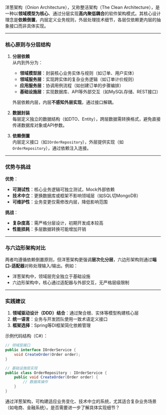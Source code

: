 洋葱架构（Onion Architecture），又称整洁架构（The Clean Architecture），是一种以**领域模型为核心**、通过分层实现**高内聚低耦合**的软件架构模式。其核心设计理念是**依赖倒置**，内层定义业务规则，外层处理技术细节，各层仅依赖更内层的抽象接口而非具体实现。

---

### 核心原则与分层结构
1. **分层依赖**  
   从内到外分为：
    - **领域模型层**：封装核心业务实体与规则（如订单、用户实体）
    - **领域服务层**：实现跨实体的复杂业务逻辑（如订单计价规则）
    - **应用服务层**：协调用例流程（如创建订单的步骤编排）
    - **基础设施层**：实现数据库、API等外部交互（如MySQL存储、REST接口）

   外层依赖内层，内层**不感知外层实现**，通过接口解耦。

2. **数据封装**  
   每层定义独立的数据结构（如DTO、Entity），跨层数据需转换格式，避免直接传递数据库对象或API参数。

3. **依赖倒置**  
   内层定义接口（如`IOrderRepository`），外层提供实现（如`OrderRepository`），通过依赖注入连接。

---

### 优势与挑战
**优势**：
- **可测试性**：核心业务逻辑可独立测试，Mock外部依赖
- **技术中立**：更换数据库或框架不影响领域层（如SQL切MongoDB）
- **可维护性**：业务变更仅需修改内层，降低影响范围

**挑战**：
- **复杂度高**：需严格分层设计，初期开发成本较高
- **性能损耗**：多层数据转换可能增加开销

---

### 与六边形架构对比
两者均遵循依赖倒置原则，但洋葱架构更强调**层次化分层**，六边形架构则通过**端口-适配器**对称处理输入/输出。例如：
- 洋葱架构中，领域层完全独立于基础设施
- 六边形架构中，核心通过适配器与外部交互，无严格层级限制

---

### 实践建议
1. **领域驱动设计（DDD）结合**：通过聚合根、实体等模型构建核心层
2. **统一语言**：业务与开发团队使用一致术语定义接口
3. **框架选择**：Spring等DI框架简化依赖管理

示例代码结构（C#）：
```csharp
// 领域层接口
public interface IOrderService {
    void CreateOrder(Order order);
}

// 基础设施层实现
public class OrderRepository : IOrderService {
    public void CreateOrder(Order order) {
        // 数据库操作
    }
}
```

通过洋葱架构，可构建适应业务变化、技术中立的系统，尤其适合复杂业务场景（如电商、金融系统）。是否需要进一步了解具体实现细节？